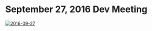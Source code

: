 # September 27, 2016 Dev Meeting

[![2016-09-27](https://img.youtube.com/vi/ORfaBomM84E/0.jpg)](https://youtu.be/ORfaBomM84E)
